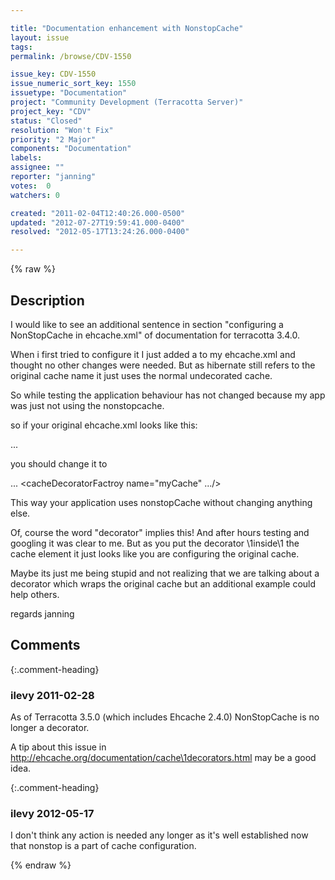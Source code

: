 ```yaml
---

title: "Documentation enhancement with NonstopCache"
layout: issue
tags: 
permalink: /browse/CDV-1550

issue_key: CDV-1550
issue_numeric_sort_key: 1550
issuetype: "Documentation"
project: "Community Development (Terracotta Server)"
project_key: "CDV"
status: "Closed"
resolution: "Won't Fix"
priority: "2 Major"
components: "Documentation"
labels: 
assignee: ""
reporter: "janning"
votes:  0
watchers: 0

created: "2011-02-04T12:40:26.000-0500"
updated: "2012-07-27T19:59:41.000-0400"
resolved: "2012-05-17T13:24:26.000-0400"

---
```




{% raw %}



## Description

<div markdown="1" class="description">

I would like to see an additional sentence in section "configuring a NonStopCache in ehcache.xml" of documentation for terracotta 3.4.0.

When i first tried to configure it I just added a <cacheDecoratorFactory> to my ehcache.xml and thought no other changes were needed. 
But as hibernate still refers to the original cache name it just uses the normal undecorated cache.

So while testing the application behaviour has not changed because my app was just not using the nonstopcache.

so if your original ehcache.xml looks like this:

<cache name="myCache">...</cache>

you should change it to

<cache name="myCacheTarget"> ...
<cacheDecoratorFactroy name="myCache" .../>
</cache>

This way your application uses nonstopCache without changing anything else.

Of, course the word "decorator" implies this! And after hours testing and googling it was clear to me.
But as you put the decorator \1inside\1 the cache element it just looks like you are configuring the original cache.

Maybe its just me being stupid and not realizing that we are talking about a decorator which wraps the original cache but an additional example could help others.

regards 
janning

</div>

## Comments


{:.comment-heading}
### **ilevy** <span class="date">2011-02-28</span>

<div markdown="1" class="comment">

As of Terracotta 3.5.0 (which includes Ehcache 2.4.0) NonStopCache is no longer a decorator.

A tip about this issue in http://ehcache.org/documentation/cache\1decorators.html may be a good idea.

</div>


{:.comment-heading}
### **ilevy** <span class="date">2012-05-17</span>

<div markdown="1" class="comment">

I don't think any action is needed any longer as it's well established now that nonstop is a part of cache configuration.

</div>



{% endraw %}
